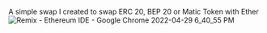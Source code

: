 A simple swap I created to swap ERC 20, BEP 20 or Matic Token with Ether
![Remix - Ethereum IDE - Google Chrome 2022-04-29 6_40_55 PM](https://user-images.githubusercontent.com/77860114/165995827-3c840b3b-64d9-44c7-a0d7-cff8cb830b9e.png)
